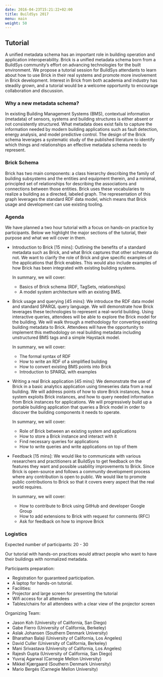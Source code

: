 ```yaml
---
date: 2016-04-23T15:21:22+02:00
title: BuildSys 2017
menu: main
weight: 50
---
```


## Tutorial

A unified metadata schema has an important role in building operation and application interoperability. Brick is a unified metadata schema born from a BuildSys community’s effort on advancing technologies for the built environment. We propose a tutorial session for BuildSys attendants to learn about how to use Brick in their real systems and promote more involvement in Brick development. Interest in Brick from both academia and industry has steadily grown, and a tutorial would be a welcome opportunity to encourage collaboration and discussion.

### Why a new metadata schema?
In existing Building Management Systems (BMS), contextual information (metadata) of sensors, systems and building structures is either absent or not consistently structured. What metadata does exist fails to capture the information needed by modern building applications such as fault detection, energy analysis, and model predictive control. The design of the Brick schema leverages a systematic study of the published literature to identify which things and relationships an effective metadata schema needs to represent.

### Brick Schema
Brick has two main components: a class hierarchy describing the family of building subsystems and the entities and equipment therein, and a minimal, principled set of relationships for describing the associations and connections between those entities. Brick uses these vocabularies to realize a building as a directed, labeled graph. The representation of this graph leverages the standard RDF data model, which means that Brick usage and development can use existing tooling. 

### Agenda
We have planned a two hour tutorial with a focus on hands-on practice by participants. Below we highlight the major sections of the tutorial, their purpose and what we will cover in them.

- Introduction to Brick [15 mins]: Outlining the benefits of a standard metadata such as Brick, and what Brick captures that other schemata do not. We want to clarify the role of Brick and give specific examples of the applications that Brick enables. This would also include examples of how Brick has been integrated with existing building systems. 

    In summary, we will cover: 
    - Basics of Brick schema (RDF, TagSets, relationships)
    - A model system architecture with an existing BMS.

- Brick usage and querying [45 mins]: We introduce the RDF data model and standard SPARQL query language. We will demonstrate how Brick leverages these technologies to represent a real-world building. Using interactive queries, attendees will be able to explore the Brick model for the building. We will walk through a methodology for converting existing building metadata to Brick. Attendees will have the opportunity to implement this methodology on real building metadata including unstructured BMS tags and a simple Haystack model.

    In summary, we will cover:
    - The formal syntax of RDF
    - How to write an RDF of a simplified building
    - How to convert existing BMS points into Brick
    - Introduction to SPARQL with examples

- Writing a real Brick application [45 mins]: We demonstrate the use of Brick in a basic analytics application using timeseries data from a real building. We will address points of how to store Brick instances, how a system exploits Brick instances, and how to query needed information from Brick instances for applications. We will progressively build up a portable building application that queries a Brick model in order to discover the building components  it needs to operate.

    In summary, we will cover:
    - Role of Brick between an existing system and applications
    - How to store a Brick instance and interact with it
    - Find necessary queries for applications
    - How to write queries and write applications on top of them

- Feedback [15 mins]: We would like to communicate with various researchers and practitioners at BuildSys to get feedback on the features they want and possible usability improvements to Brick. Since Brick is open-source and follows a community development process where any contribution is open to public. We would like to promote public contributions to Brick so that it covers every aspect that the real world requires.

     In summary, we will cover:
     - How to contribute to Brick using GitHub and developer Google Group
     - How to add extensions to Brick with request for comments (RFC)
     - Ask for feedback on how to improve Brick

### Logistics

Expected number of participants: 20 - 30

Our tutorial with hands-on practices would attract people who want to have their buildings with normalized metadata.

Participants preparation:

- Registration for guaranteed participation.
- A laptop for hands-on tutorial.
- Facilities:
- Projector and large screen for presenting the tutorial
- Wifi access for all attendees 
- Tables/chairs for all attendees with a clear view of the projector screen

Organizing Team:

- Jason Koh (University of California, San Diego)
- Gabe Fierro (University of California, Berkeley)
- Aslak Johansen (Southern Denmark University)
- Bharathan Balaji (University of California, Los Angeles)
- David Culler (University of California, Berkeley)
- Mani Srivastava (University of California, Los Angeles)
- Rajesh Gupta (University of California, San Diego)
- Yuvraj Agarwal (Carnegie Mellon University)
- Mikkel Kjærgaard (Southern Denmark University)
- Mario Bergés (Carnegie Mellon University)
